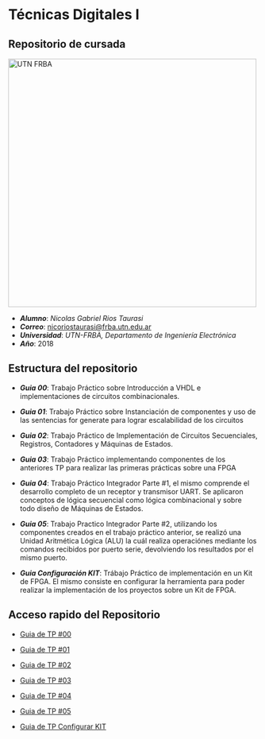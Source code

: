 # Técnicas Digitales I
## Repositorio de cursada

<img src="https://www.frba.utn.edu.ar/wp-content/uploads/2016/08/logo-utn.ba-horizontal-e1471367724904.jpg" alt="UTN FRBA" width="500"/>

* ***Alumno***: *Nicolas Gabriel Rios Taurasi*
* ***Correo***: nicoriostaurasi@frba.utn.edu.ar
* ***Universidad***: *UTN-FRBA, Departamento de Ingeniería Electrónica*
* ***Año***: 2018

## Estructura del repositorio

* ***Guia 00***: Trabajo Práctico sobre Introducción a VHDL e implementaciones de circuitos combinacionales.

* ***Guia 01***: Trabajo Práctico sobre Instanciación de componentes y uso de las sentencias for generate para lograr escalabilidad de los circuitos

* ***Guia 02***: Trabajo Práctico de Implementación de Circuitos Secuenciales, Registros, Contadores y Máquinas de Estados.
  
* ***Guia 03***: Trabajo Práctico implementando componentes de los anteriores TP para realizar las primeras prácticas sobre una FPGA
  
* ***Guia 04***: Trabajo Práctico Integrador Parte #1, el mismo comprende el desarrollo completo de un receptor y transmisor UART. Se aplicaron conceptos de lógica secuencial como lógica combinacional y sobre todo diseño de Máquinas de Estados.

* ***Guia 05***: Trabajo Practico Integrador Parte #2, utilizando los componentes creados en el trabajo práctico anterior, se realizó una Unidad Aritmética Lógica (ALU) la cuál realiza operaciónes mediante los comandos recibidos por puerto serie, devolviendo los resultados por el mismo puerto.

* ***Guia Configuración KIT***: Trábajo Práctico de implementación en un Kit de FPGA. El mismo consiste en configurar la herramienta para poder realizar la implementación de los proyectos sobre un Kit de FPGA. 

## Acceso rapido del Repositorio

* [Guia de TP #00](/guia00/)

* [Guia de TP #01](/guia01/)

* [Guia de TP #02](/guia02/)

* [Guia de TP #03](/guia03/)

* [Guia de TP #04](/guia04/)

* [Guia de TP #05](/guia05/)

* [Guia de TP Configurar KIT](/configuracion_kit/)
